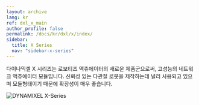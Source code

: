 ```yaml
---
layout: archive
lang: kr
ref: dxl_x_main
author_profile: false
permalink: /docs/kr/dxl/x/index/
sidebar:
  title: X Series
  nav: "sidebar-x-series"
---
```


다이나믹셀 X 시리즈는 로보티즈 액츄에이터의 새로운 제품군으로써, 고성능의 네트워크 액츄에이터 모듈입니다. 신뢰성 있는 다관절 로봇을 제작하는데 널리 사용되고 있으며 모듈형태이기 때문에 확장성이 매우 좋습니다.

![DYNAMIXEL X-Series](/emanual/assets/images/dxl/x-series/x_series_main.jpg)
